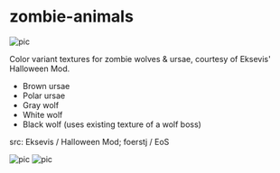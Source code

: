 # zombie-animals

![pic](pic.jpg)

Color variant textures for zombie wolves & ursae, courtesy of Eksevis' Halloween Mod.
- Brown ursae
- Polar ursae
- Gray wolf
- White wolf
- Black wolf (uses existing texture of a wolf boss)

src: Eksevis / Halloween Mod; foerstj / EoS

![pic](pic-wolves.jpg)
![pic](pic-ursae.jpg)
